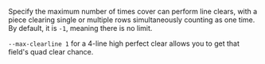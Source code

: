 Specify the maximum number of times cover can perform line clears, with a piece clearing single or multiple rows simultaneously counting as one time.  By default, it is `-1`, meaning there is no limit.

`--max-clearline 1` for a 4-line high perfect clear allows you to get that field's quad clear chance.